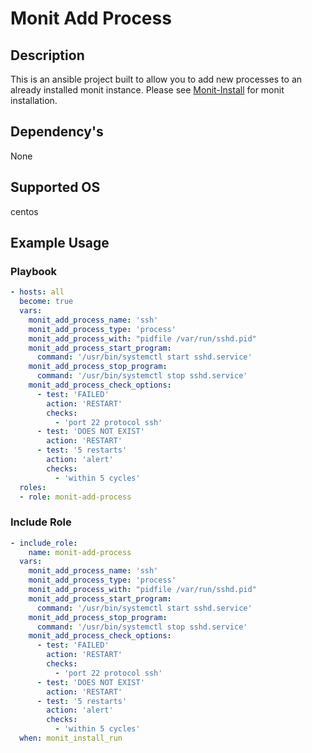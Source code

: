 # Monit Add Process

## Description

This is an ansible project built to allow you to add new processes to an already installed monit instance. Please see [Monit-Install](https://github.com/hertzigger/monit-install) for monit installation.

## Dependency's

None

## Supported OS

centos


## Example Usage

### Playbook

```yaml
- hosts: all
  become: true
  vars:
    monit_add_process_name: 'ssh'
    monit_add_process_type: 'process'
    monit_add_process_with: "pidfile /var/run/sshd.pid"
    monit_add_process_start_program:
      command: '/usr/bin/systemctl start sshd.service'
    monit_add_process_stop_program:
      command: '/usr/bin/systemctl stop sshd.service'
    monit_add_process_check_options:
      - test: 'FAILED'
        action: 'RESTART'
        checks:
          - 'port 22 protocol ssh'
      - test: 'DOES NOT EXIST'
        action: 'RESTART'
      - test: '5 restarts'
        action: 'alert'
        checks:
          - 'within 5 cycles'
  roles:
  - role: monit-add-process
```

### Include Role

```yaml
- include_role:
    name: monit-add-process
  vars:
    monit_add_process_name: 'ssh'
    monit_add_process_type: 'process'
    monit_add_process_with: "pidfile /var/run/sshd.pid"
    monit_add_process_start_program:
      command: '/usr/bin/systemctl start sshd.service'
    monit_add_process_stop_program:
      command: '/usr/bin/systemctl stop sshd.service'
    monit_add_process_check_options:
      - test: 'FAILED'
        action: 'RESTART'
        checks:
          - 'port 22 protocol ssh'
      - test: 'DOES NOT EXIST'
        action: 'RESTART'
      - test: '5 restarts'
        action: 'alert'
        checks:
          - 'within 5 cycles'
  when: monit_install_run
```